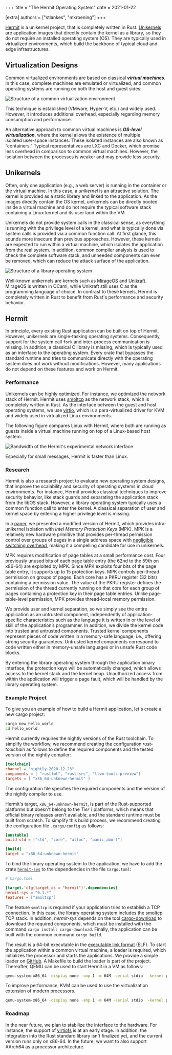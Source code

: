 +++
title = "The Hermit Operating System"
date = 2021-01-22

[extra]
authors = ["stlankes", "mkroening"]
+++

[Hermit](http://hermit-os.org) is a unikernel project, that is completely written in Rust.
[Unikernels](http://unikernel.org/) are application images that directly contain the kernel as a library, so they do not require an installed operating system (OS).
They are typically used in virtualized environments, which build the backbone of typical cloud and edge infrastructures.

<!-- more -->

<!-- showcase-intro -->

## Virtualization Designs

Common virtualized environments are based on classical **_virtual machines_**.
In this case, complete machines are emulated or virtualized, and common operating systems are running on both the host and guest sides:

![Structure of a common virtualization environment](common_vm.png)

This technique is established (VMware, Hyper-V, etc.) and widely used.
However, it introduces additional overhead, especially regarding memory consumption and performance.

An alternative approach to common virtual machines is **_OS-level virtualization_**, where the kernel allows the existence of multiple isolated user-space instances.
These isolated instances are also known as “containers.”
Typical representatives are LXC and Docker, which promise less overhead in comparison to common virtual machines.
However, the isolation between the processes is weaker and may provide less security.

## Unikernels

Often, only one application (e.g., a web server) is running in the container or the virtual machine.
In this case, a _unikernel_ is an attractive solution.
The kernel is provided as a static library and linked to the application.
As the images directly contain the OS kernel, unikernels can be directly booted inside a virtual machine and do not require the typical software stack containing a Linux kernel and its user land within the VM.

Unikernels do not provide system calls in the classical sense, as everything is running with the privilege level of a kernel, and what is typically done via system calls is provided via a common function call.
At first glance, this sounds more insecure than previous approaches.
However, these kernels are expected to run within a virtual machine, which isolates the application from the real system.
In addition, common compiler analysis is used to check the complete software stack, and unneeded components can even be removed, which can reduce the attack surface of the application.

![Structure of a library operating system](libos.png)

Well-known unikernels are kernels such as [MirageOS](https://mirage.io/) and [Unikraft](http://www.unikraft.org/).
MirageOS is written in OCaml, while Unikraft still uses C as the programming language of choice.
In contrast to these kernels, Hermit is completely written in Rust to benefit from Rust's performance and security behavior.

## Hermit

In principle, every existing Rust application can be built on top of Hermit.
However, unikernels are single-tasking operating systems.
Consequently, support for the system call `fork` and inter-process communication is missing.
In addition, a classical C library is missing, which is typically used as an interface to the operating system.
Every crate that bypasses the standard runtime and tries to communicate directly with the operating system does not work without modifications.
However, many applications do not depend on these features and work on Hermit.

### Performance

Unikernels can be highly optimized.
For instance, we optimized the network stack of Hermit.
Hermit uses [smoltcp](https://github.com/smoltcp-rs/smoltcp) as the network stack, which is completely written in Rust.
As the interface between the guest and host operating systems, we use [virtio](https://www.linux-kvm.org/page/Virtio), which is a para-virtualized driver for KVM and widely used in virtualized Linux environments.

The following figure compares Linux with Hermit, where both are running as guests inside a virtual machine running on top of a Linux-based host system:

![Bandwidth of the Hermit's experimental network interface](bandwidth.png)

Especially for small messages, Hermit is faster than Linux.

### Research

Hermit is also a research project to evaluate new operating system designs, that improve the scalability and security of operating systems in cloud environments.
For instance, Hermit provides classical techniques to improve security behavior, like stack guards and separating the application stack from the libOS stack.
However, a library operating system typically uses a common function call to enter the kernel.
A classical separation of user and kernel space by entering a higher privilege level is missing.

In a [paper](https://www.ssrg.ece.vt.edu/papers/vee20-mpk.pdf), we presented a modified version of Hermit, which provides intra-unikernel isolation with _Intel Memory Protection Keys_ (MPK).
MPK is a relatively new hardware primitive that provides per-thread permission control over groups of pages in a single address space with [negligible switching overhead](https://www.usenix.org/conference/atc19/presentation/park-soyeon), making it a compelling candidate for use in unikernels.

MPK requires modification of page tables at a small performance cost.
Four previously unused bits of each page table entry (the 62nd to the 59th on x86-64) are exploited by MPK.
Since MPK exploits four bits of the page table entry, it supports up to 15 protection keys.
MPK controls per-thread permission on groups of pages.
Each core has a PKRU register (32 bits) containing a permission value.
The value of the PKRU register defines the permission of the thread currently running on that core for each group of pages containing a protection key in their page table entries.
Unlike page-table-level permission, MPK provides thread-local memory permission.

We provide user and kernel separation, so we simply see the entire application as an untrusted component, independently of application-specific characteristics such as the language it is written in or the level of skill of the application’s programmer.
In addition, we divide the kernel code into trusted and untrusted components.
Trusted kernel components represent pieces of code written in a memory-safe language, i.e., offering strong security guarantees.
Untrusted kernel components correspond to code written either in memory-unsafe languages or in unsafe Rust code blocks.

By entering the library operating system through the application binary interface, the protection keys will be automatically changed, which allows access to the kernel stack and the kernel heap.
Unauthorized access from within the application will trigger a page fault, which will be handled by the library operating system.

### Example Project

To give you an example of how to build a Hermit application, let's create a new cargo project:

```sh
cargo new hello_world
cd hello_world
```

Hermit currently requires the nightly versions of the Rust toolchain.
To simplify the workflow, we recommend creating the configuration _rust-toolchain_ as follows to define the required components and the tested version of the nightly compiler:

```toml
[toolchain]
channel = "nightly-2020-12-23"
components = [ "rustfmt", "rust-src", "llvm-tools-preview"]
targets = [ "x86_64-unknown-hermit" ]
```

The configuration file specifies the required components and the version of the nightly compiler to use.

Hermit's target, `x86_64-unknown-hermit`, is part of the Rust-supported platforms but doesn't belong to the *Tier 1* platforms, which means that official binary releases aren't available, and the standard runtime must be built from scratch.
To simplify this build process, we recommend creating the configuration file `.cargo/config` as follows:

```toml
[unstable]
build-std = ["std", "core", "alloc", "panic_abort"]

[build]
target = "x86_64-unknown-hermit"
```

To bind the library operating system to the application, we have to add the crate [`hermit-sys`](https://crates.io/crates/hermit-sys) to the dependencies in the file `Cargo.toml`:

```toml
# Cargo.toml

[target.'cfg(target_os = "hermit")'.dependencies]
hermit-sys = "0.1.*"
features = ["smoltcp"]
```

The feature `smoltcp` is required if your application tries to establish a TCP connection.
In this case, the library operating system includes the [smoltcp](https://github.com/smoltcp-rs/smoltcp) TCP stack.
In addition, _hermit-sys_ depends on the tool [cargo-download](https://crates.io/crates/cargo-download) to download the required components, which must be installed with the command `cargo install cargo-download`.
Finally, the application can be built with the common command `cargo build`.

The result is a 64-bit executable in the [executable link format](https://refspecs.linuxfoundation.org/elf/elf.pdf) (ELF).
To start the application within a common virtual machine, a loader is required, which initializes the processor and starts the applications.
We provide a simple loader on [GitHub](https://github.com/hermit-os/loader).
A Makefile to build the loader is part of the project.
Thereafter, QEMU can be used to start Hermit in a VM as follows:

```sh
qemu-system-x86_64 -display none -smp 1 -m 64M -serial stdio  -kernel path_to_loader -initrd path_to_app/app -cpu qemu64,apic,fsgsbase,rdtscp,xsave,fxsr
```

To improve performance, KVM can be used to use the virtualization extension of modern processors.

```sh
qemu-system-x86_64 -display none -smp 1 -m 64M -serial stdio  -kernel path_to_loader -initrd path_to_hello_world/hello_world -enable-kvm -cpu host
```

### Roadmap

In the near future, we plan to stabilize the interface to the hardware.
For instance, the support of [virtiofs](https://virtio-fs.gitlab.io/) is at an early stage.
In addition, the integration into the Rust standard library isn't finalized yet, and the current version runs only on x86-64.
In the future, we want to also support AArch64 as a processor architecture.
